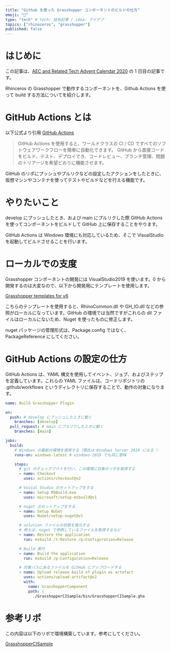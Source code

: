 ```yaml
---
title: "Github を使った Grasshopper コンポーネントのビルドの仕方"
emoji: "🦏"
type: "tech" # tech: 技術記事 / idea: アイデア
topics: ["rhinoceros", "grasshopper"]
published: false
---
```


# はじめに

この記事は、[AEC and Related Tech Advent Calendar 2020](https://adventar.org/calendars/5473) の 1 日目の記事です。

Rhinceros の Grasshopper で動作するコンポーネントを、Github Actions を使って build する方法についてを紹介します。

# GitHub Actions とは

以下公式より引用 [GitHub Actions](https://github.co.jp/features/actions)

> GitHub Actions を使用すると、ワールドクラスの CI / CD ですべてのソフトウェアワークフローを簡単に自動化できます。 GitHub から直接コードをビルド、テスト、デプロイでき、コードレビュー、ブランチ管理、問題のトリアージを希望どおりに機能させます。

GitHub のリポにプッシュやプルリクなどの設定したアクションをしたときに、仮想マシンやコンテナを使ってテストやビルドなどを行える機能です。

# やりたいこと

develop にプッシュしたとき、および main にプルリクした際 GitHub Actions を使ってコンポーネントをビルドして GitHub 上に保存することをやります。

GitHub Actions は Windows 環境にも対応しているため、そこで VisualStudio を起動してビルドさせることを行います。

# ローカルでの支度

Grasshopper コンポーネントの開発には VisualStudio2019 を使います。0 から開発するのは大変なので、以下から開発用にテンプレートを使用します。

[Grasshopper templates for v6](https://marketplace.visualstudio.com/items?itemName=McNeel.GrasshopperAssemblyforv6)

こちらのテンプレートを使用すると、RhinoCommon.dll や GH_IO.dll などの参照がローカルになっています。GitHub の環境では当然ですがこれらの dll ファイルはローカルにないため、Nuget を使ったものに修正します。

nuget パッケージの管理形式は、Package.config ではなく、PackageReference にしてください。

# GitHub Actions の設定の仕方

GitHub Actions は、YAML 構文を使用してイベント、ジョブ、およびステップを定義しています。これらの YAML ファイルは、コードリポジトリの .github/workflows というディレクトリに保存することで、動作の対象になります。

```yml
name: Build Grasshopper Plugin

on:
  push: # develop にプッシュしたときに動く
    branches: [develop]
  pull_request: # main にプルリクしたときに動く
    branches: [main]

jobs:
  build:
    # Windows の最新の環境を使用する（現在は Windows Server 2019 になる ）
    runs-on: windows-latest # windows-2019 でも同じ意味

    steps:
      # git のチェックアウトを行い、この環境に対象のリポを取得する
      - name: Checkout
        uses: actions/checkout@v2

      # Vusial Studio のセットアップをする
      - name: Setup MSBuild.exe
        uses: microsoft/setup-msbuild@v1

      # nuget のセットアップをする
      - name: Setup NuGet
        uses: NuGet/setup-nuget@v1

      # solution ファイルの状態を復元する
      # 例えば、nuget で参照しているファイルを取得するなど
      - name: Restore the application
        run: msbuild /t:Restore /p:Configuration=Release

      # Build 実行
      - name: Build the application
        run: msbuild /p:Configuration=Release

      # 対象パスにあるファイルを GitHub にアップロードする
      - name: Upload release build of plugin as artefact
        uses: actions/upload-artifact@v2
        with:
          name: GrasshopperComponent
          path: |
            ./GrasshopperCISample/bin/GrasshopperCISample.gha
```

# 参考リポ

この内容は以下のリポで環境構築しています。参考にしてください。

[GrasshopperCISample](https://github.com/hrntsm/GrasshopperCISample)
